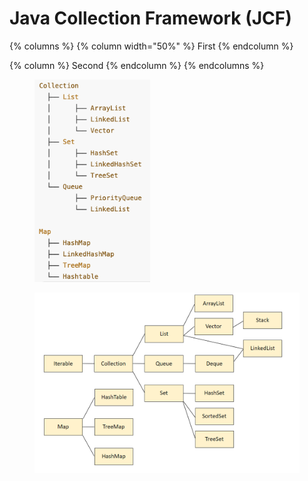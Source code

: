 # Java Collection Framework (JCF)



{% columns %}
{% column width="50%" %}
First
{% endcolumn %}

{% column %}
Second
{% endcolumn %}
{% endcolumns %}

<div align="left"><figure><img src="../../.gitbook/assets/image (2).png" alt="" width="185"><figcaption></figcaption></figure> <figure><img src="../../.gitbook/assets/image.png" alt="" width="563"><figcaption></figcaption></figure></div>

